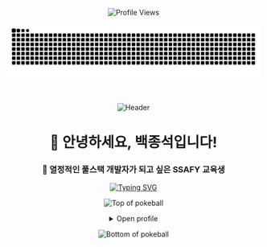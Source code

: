 <!-- Pokeball Header -->
<p align = "center">
	<img src = "https://komarev.com/ghpvc/?username=baekjs0123&style=plastic&color=blueviolet" alt = "Profile Views"/>
</p>
<p align = "center">
	<img src = "https://github.com/baekjs0123/baekjs0123/blob/output/github-contribution-grid-snake.svg" alt = "Snake Game"/>
</p>
<div align="center">



<br>

![Header](https://capsule-render.vercel.app/api?type=waving&color=gradient&customColorList=12,20,14,17,20&height=200&section=header&text=Baek%20Jongseok&fontSize=80&fontColor=ffffff&animation=fadeIn)

# 👋 안녕하세요, 백종석입니다!

### 🚀 열정적인 풀스택 개발자가 되고 싶은 SSAFY 교육생

<div align="center">

  <a href="https://git.io/typing-svg"><img src="https://readme-typing-svg.demolab.com/?font=JetBrains+Mono&size=28&duration=3000&pause=500&color=6C5CE7&center=true&vCenter=true&width=600&lines=Welcome+to+My+GitHub!;Full+Stack+Developer;SSAFY+13th+Trainee;Java+%7C+Python+%7C+Django+%7C+React;Always+Learning+Something+New!;%EB%B9%84%EC%A0%84%EA%B3%B5%EC%9E%90%EC%97%90%EC%84%9C+%EA%B0%9C%EB%B0%9C%EC%9E%90%EB%A1%9C!" alt="Typing SVG" /></a>
</div>

</div>


<div align="center">
<!-- Pokeball Design Start -->

![Top of pokeball](https://user-images.githubusercontent.com/44261381/209363264-ac854d3c-2cc2-44c4-928e-8a08d1013f46.png)
<details>
<summary>Open profile</summary>
<div align="center">
<h2>✨ Welcome to My GitHub Profile! ✨</h2>

## 🧑‍💻 About Me

<div align="left">

```javascript
const baekJongseok = {
    name: "백종석 (Baek Jongseok)",
    role: "Full Stack Developer in Training",
    education: "SSAFY 13기 (비전공자 과정)",
    location: "South Korea 🇰🇷",
    interests: ["Backend Development", "Frontend Development", "Problem Solving"],
    currentlyLearning: ["Python", "Vue.js", "Django", "Javascript"],
    funFact: "비전공자에서 시작해서 개발에 푹 빠진 사람!",
    motto: "꾸준함이 재능을 이긴다 💪"
};
```

</div>

---

## 🛠️ Tech Stack

<details>
<summary>💻 <strong>프로그래밍 언어 & 프레임워크</strong></summary>
<br>

### 🔤 Programming Languages
<div align="center">

![Java](https://img.shields.io/badge/Java-%23ED8B00.svg?style=for-the-badge&logo=openjdk&logoColor=white)
![Python](https://img.shields.io/badge/Python-3670A0?style=for-the-badge&logo=python&logoColor=ffdd54)
![JavaScript](https://img.shields.io/badge/JavaScript-%23323330.svg?style=for-the-badge&logo=javascript&logoColor=%23F7DF1E)
![HTML5](https://img.shields.io/badge/HTML5-%23E34F26.svg?style=for-the-badge&logo=html5&logoColor=white)
![CSS3](https://img.shields.io/badge/CSS3-%231572B6.svg?style=for-the-badge&logo=css3&logoColor=white)

</div>

### 🎨 Frontend
<div align="center">

![Vue.js](https://img.shields.io/badge/Vue.js-%234FC08D.svg?style=for-the-badge&logo=vuedotjs&logoColor=white)
![React](https://img.shields.io/badge/React-%2320232a.svg?style=for-the-badge&logo=react&logoColor=%2361DAFB)
![jQuery](https://img.shields.io/badge/jQuery-0769AD?style=for-the-badge&logo=jquery&logoColor=white)
![Bootstrap](https://img.shields.io/badge/Bootstrap-%238511FA.svg?style=for-the-badge&logo=bootstrap&logoColor=white)

</div>

### ⚙️ Backend
<div align="center">

![Spring Boot](https://img.shields.io/badge/Spring%20Boot-6DB33F?style=for-the-badge&logo=springboot&logoColor=white)
![Django](https://img.shields.io/badge/Django-%23092E20.svg?style=for-the-badge&logo=django&logoColor=white)

</div>

### 🗄️ Database
<div align="center">

![MySQL](https://img.shields.io/badge/MySQL-4479A1.svg?style=for-the-badge&logo=mysql&logoColor=white)
![SQLite](https://img.shields.io/badge/SQLite-%2307405e.svg?style=for-the-badge&logo=sqlite&logoColor=white)

</div>

### 🛠️ Tools & Development Environment
<div align="center">

![VS Code](https://img.shields.io/badge/VS%20Code-0078d4.svg?style=for-the-badge&logo=visual-studio-code&logoColor=white)
![Cursor](https://img.shields.io/badge/Cursor-000000?style=for-the-badge&logo=cursor&logoColor=white)
![Git](https://img.shields.io/badge/Git-%23F05033.svg?style=for-the-badge&logo=git&logoColor=white)

</div>

### ☁️ Cloud & Infrastructure
<div align="center">

![AWS](https://img.shields.io/badge/AWS-%23FF9900.svg?style=for-the-badge&logo=amazon-aws&logoColor=white)

</div>

</details>

---

## 📈 GitHub 통계

<div align="center">
  <img height="180em" src="https://github-readme-stats.vercel.app/api?username=baekjs0123&show_icons=true&theme=tokyonight&include_all_commits=true&count_private=true&border_color=6C5CE7"/>
  <img height="180em" src="https://github-readme-stats.vercel.app/api/top-langs/?username=baekjs0123&layout=compact&langs_count=8&theme=tokyonight&border_color=6C5CE7"/>
</div>

<div align="center">
  <img src="https://github-readme-streak-stats.herokuapp.com/?user=baekjs0123&theme=tokyonight&border=6C5CE7" alt="baekjs0123" />
</div>
<p align="center"><img src="./metrics.plugin.isocalendar.fullyear.svg" alt="Metrics" width="400"></p>

---

## 🎯 주요 프로젝트

<details>
<summary>🌟 <strong>프로젝트 더보기</strong></summary>
<br>


<div align="left">

### 🏆 SSAFY 1학기 관통프로젝트

**프로젝트명**: SSAFY 1학기 최종 프로젝트  
**저장소**: [🔗 프로젝트 보러가기](https://github.com/baekjs0123/SSAFY_1st_project)  
**설명**: SSAFY 1학기 과정에서 진행한 관통프로젝트  
**기술 스택**:  

![Python](https://img.shields.io/badge/Python-3670A0?style=flat-square&logo=python&logoColor=ffdd54)
![Django](https://img.shields.io/badge/Django-092E20?style=flat-square&logo=django&logoColor=white)
![Vue.js](https://img.shields.io/badge/Vue.js-4FC08D?style=flat-square&logo=vuedotjs&logoColor=white)
![SQLite](https://img.shields.io/badge/SQLite-07405e?style=flat-square&logo=sqlite&logoColor=white)

</div>

</details>

---

## 🎓 교육 & 경력

<div align="center">
<table>
  <tr>
    <th>🏫 교육기관</th>
    <th>📅 기간</th>
    <th>📝 상세내용</th>
  </tr>
  <tr>
    <td><strong>SSAFY 13기</strong><br>(삼성 청년 SW 아카데미)</td>
    <td>2025.01.07 ~ 진행중</td>
    <td>• 비전공자 과정<br>• 풀스택 개발 과정<br>• Python, Django, Vue.js 등</td>
  </tr>
</table>
</div>

---

## 🏅 수상 경력

<div align="center">
<table>
  <tr>
    <th>🏆 대회명</th>
    <th>📅 날짜</th>
    <th>🏅 결과</th>
  </tr>
  <tr>
    <td><strong>SSAFY레이스 전국대항전</strong></td>
    <td>2025.05.26 ~ 2025.07.11</td>
    <td>🥈 준우승</td>
  </tr>
</table>
</div>

---

## 🏆 성취 & 활동

<div align="center">
  <img src="https://github-profile-trophy.vercel.app/?username=baekjs0123&theme=discord&no-frame=true&margin-w=15&margin-h=15&column=7" />
</div>

---

## 🎯 2025년 목표

- [x] 🚀 SSAFY 13기 입과 성공
- [ ] 💻 Spring Boot & JPA 마스터하기
- [ ] 🌐 AWS 서비스 깊이 있게 학습하기
- [ ] 📱 의미있는 프로젝트 완성하기
- [ ] 🔍 오픈소스 프로젝트에 기여하기
- [ ] 💼 개발자로 첫 취업하기
- [ ] 📚 CS 기초 지식 탄탄히 다지기

---

## 💭 좋아하는 명언

<div align="center">
<blockquote>
<h3>"천재는 1%의 영감과 99%의 노력이다"</h3>
<p><em>- 토마스 에디슨</em></p>
</blockquote>
</div>

---
## 📫 연락하기

<div align="center">

[![Email](https://img.shields.io/badge/Email-D14836?style=for-the-badge&logo=gmail&logoColor=white)](mailto:baekjs0123@naver.com)
[![GitHub](https://img.shields.io/badge/GitHub-%23121011.svg?style=for-the-badge&logo=github&logoColor=white)](https://github.com/baekjs0123)

</div>

---

<div align="center">

### 🌱 함께 성장하는 개발자가 되겠습니다! 🌱

![Footer](https://capsule-render.vercel.app/api?type=waving&color=gradient&customColorList=12,20,14,17,20&height=120&section=footer)

</div>

---

<div align="center">
  <i>⭐ <a href="https://github.com/baekjs0123">baekjs0123</a>에서 💙와 함께</i>
</div>

</details>

</div>
<div align=center>

![Bottom of pokeball](https://user-images.githubusercontent.com/44261381/209363271-905d2a5e-8a18-44c0-a450-45dddd4d5036.png)
</div>